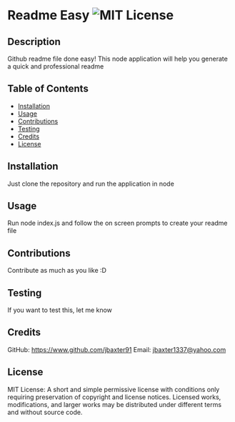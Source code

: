 # Readme Easy ![MIT License](https://img.shields.io/badge/License-MIT-Green)

## Description

Github readme file done easy!  This node application will help you generate a quick and professional readme

## Table of Contents

* [Installation](#installation)
* [Usage](#usage)
* [Contributions](#contributions)
* [Testing](#testing)
* [Credits](#credits)
* [License](#license)

## Installation
Just clone the repository and run the application in node

## Usage
Run node index.js and follow the on screen prompts to create your readme file

## Contributions
Contribute as much as you like :D

## Testing
If you want to test this, let me know

## Credits
GitHub: https://www.github.com/jbaxter91
Email: jbaxter1337@yahoo.com
## License
MIT License: A short and simple permissive license with conditions only requiring preservation of copyright and license notices. Licensed works, modifications, and larger works may be distributed under different terms and without source code.